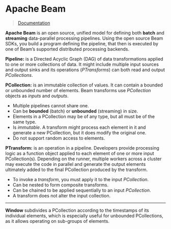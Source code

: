 # Apache Beam


> [Documentation](https://beam.apache.org/)

**Apache Beam** is an open source, unified model for defining both **batch** and **streaming** data-parallel processing pipelines.
Using the open source Beam SDKs, you build a program
defining the pipeline, that then is executed by one of Beam’s supported distributed processing backends.

**Pipeline:** is a Directed Acyclic Graph (DAG) of data transformations applied to one or more collections of data. It might include multiple input sources and output sinks and its operations (*PTransforms*) can both read and output *PCollections*.  


**PCollection:** is an immutable collection of values. It can contain a bounded or unbounded number of elements. Beam transforms use *PCollection* objects as *inputs* and *outputs*.  

+ Multiple pipelines cannot share one.  
+ Can be **bounded** (batch) or **unbounded** (streaming) in size.
+ Elements in a PCollection may be of any type, but all must be of the same type.
+ Is *immutable*. A transform might process each
element in it and generate a new PCollection, but it does modify the original one.
+ Do not support random access to elements.

**PTransform:** is an operation in a pipeline. Developers provide processing logic as a function object applied to each element of one or more input PCollection(s). Depending on the runner, multiple workers across a cluster may execute the code in parallel and generate the output elements ultimately added to the final PCollection produced by the transform.

+ To invoke a *transform*, you must apply it
to the input *PCollection*.
+ Can be nested to form composite transforms.
+ Can be chained to be applied sequentially to an input *PCollection*.
+ A transform does not alter the input collection.

--- 
**Window** subdivides a PCollection according to the timestamps of its individual elements, which is especially useful for unbounded PCollections, as it allows operating on sub-groups of elements.